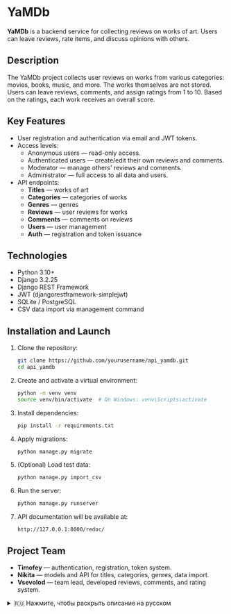 # YaMDb

**YaMDb** is a backend service for collecting reviews on works of art. Users can leave reviews, rate items, and discuss opinions with others.

## Description

The YaMDb project collects user reviews on works from various categories: movies, books, music, and more. The works themselves are not stored. Users can leave reviews, comments, and assign ratings from 1 to 10. Based on the ratings, each work receives an overall score.

## Key Features

- User registration and authentication via email and JWT tokens.
- Access levels:
  - Anonymous users — read-only access.
  - Authenticated users — create/edit their own reviews and comments.
  - Moderator — manage others' reviews and comments.
  - Administrator — full access to all data and users.
- API endpoints:
  - **Titles** — works of art
  - **Categories** — categories of works
  - **Genres** — genres
  - **Reviews** — user reviews for works
  - **Comments** — comments on reviews
  - **Users** — user management
  - **Auth** — registration and token issuance

## Technologies

- Python 3.10+
- Django 3.2.25
- Django REST Framework
- JWT (djangorestframework-simplejwt)
- SQLite / PostgreSQL
- CSV data import via management command

## Installation and Launch

1. Clone the repository:
   ```bash
   git clone https://github.com/yourusername/api_yamdb.git
   cd api_yamdb
   ```

2. Create and activate a virtual environment:
   ```bash
   python -m venv venv
   source venv/bin/activate  # On Windows: venv\Scripts\activate
   ```

3. Install dependencies:
   ```bash
   pip install -r requirements.txt
   ```

4. Apply migrations:
   ```bash
   python manage.py migrate
   ```

5. (Optional) Load test data:
   ```bash
   python manage.py import_csv
   ```

6. Run the server:
   ```bash
   python manage.py runserver
   ```

7. API documentation will be available at:
   ```
   http://127.0.0.1:8000/redoc/
   ```

## Project Team

- **Timofey** — authentication, registration, token system.
- **Nikita** — models and API for titles, categories, genres, data import.
- **Vsevolod** — team lead, developed reviews, comments, and rating system.

<details>
<summary>🇷🇺 Нажмите, чтобы раскрыть описание на русском</summary>

# YaMDb

**YaMDb** — это бэкенд-сервис для сбора отзывов на произведения искусства. Здесь можно оставлять рецензии, ставить оценки и обсуждать мнения других пользователей.

## Описание

Проект YaMDb собирает отзывы пользователей на произведения из различных категорий: фильмы, книги, музыка и др. Сами произведения не хранятся. Пользователи могут оставлять отзывы, комментарии и выставлять оценки от 1 до 10. На основе оценок формируется рейтинг произведения.

## Основной функционал

- Регистрация пользователей и аутентификация через e-mail и JWT-токены.
- Разделение прав доступа:
  - Анонимный пользователь — только чтение.
  - Аутентифицированный пользователь — создание/редактирование своих отзывов и комментариев.
  - Модератор — управление чужими отзывами и комментариями.
  - Администратор — полный доступ к данным и пользователям.
- Работа с ресурсами API:
  - **Titles** — произведения
  - **Categories** — категории произведений
  - **Genres** — жанры
  - **Reviews** — отзывы на произведения
  - **Comments** — комментарии к отзывам
  - **Users** — управление пользователями
  - **Auth** — регистрация и выдача токенов

## Технологии

- Python 3.10+
- Django 3.2.25
- Django REST Framework
- JWT (djangorestframework-simplejwt)
- SQLite / PostgreSQL
- CSV-загрузка данных через management-команду

## Установка и запуск

1. Клонируйте репозиторий:
   ```bash
   git clone https://github.com/yourusername/api_yamdb.git
   cd api_yamdb
   ```

2. Создайте виртуальное окружение и активируйте его:
   ```bash
   python -m venv venv
   source venv/bin/activate  # Windows: venv\Scripts\activate
   ```

3. Установите зависимости:
   ```bash
   pip install -r requirements.txt
   ```

4. Примените миграции:
   ```bash
   python manage.py migrate
   ```

5. (По желанию) Загрузите тестовые данные:
   ```bash
   python manage.py import_csv
   ```

6. Запустите сервер:
   ```bash
   python manage.py runserver
   ```

7. Документация API будет доступна по адресу:
   ```
   http://127.0.0.1:8000/redoc/
   ```

## Команда проекта

- **Тимофей** — разработка системы аутентификации, регистрации, токенов.
- **Никита** — модели и API для произведений, категорий, жанров, импорт данных.
- **Всеволод** — тимлид, разработка отзывов, комментариев и рейтингов.

</details>

